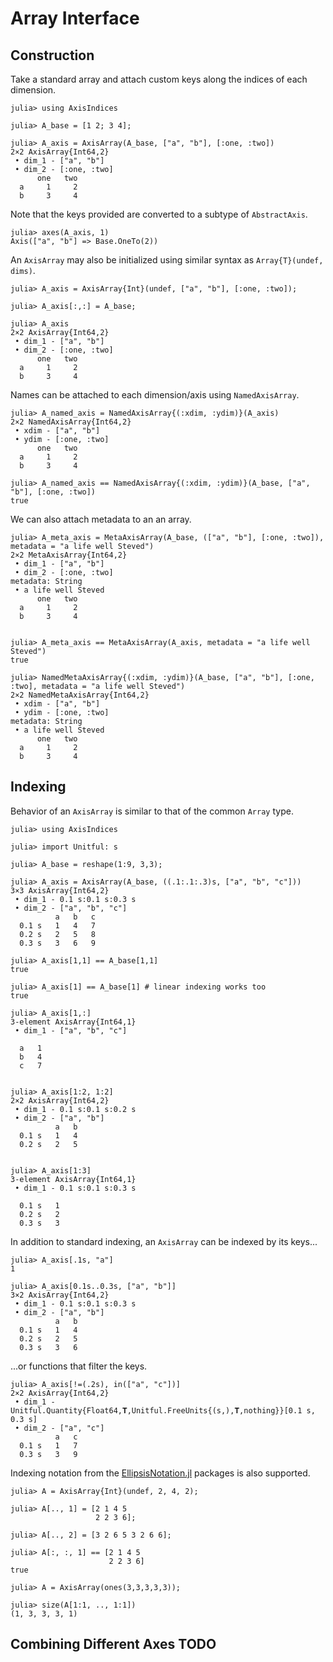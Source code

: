 # Array Interface

## Construction

Take a standard array and attach custom keys along the indices of each dimension.
```jldoctest arrays_interface
julia> using AxisIndices

julia> A_base = [1 2; 3 4];

julia> A_axis = AxisArray(A_base, ["a", "b"], [:one, :two])
2×2 AxisArray{Int64,2}
 • dim_1 - ["a", "b"]
 • dim_2 - [:one, :two]
      one   two  
  a     1     2  
  b     3     4  

```

Note that the keys provided are converted to a subtype of `AbstractAxis`.
```jldoctest arrays_interface
julia> axes(A_axis, 1)
Axis(["a", "b"] => Base.OneTo(2))

```

An `AxisArray` may also be initialized using similar syntax as `Array{T}(undef, dims)`.
```jldoctest arrays_interface
julia> A_axis = AxisArray{Int}(undef, ["a", "b"], [:one, :two]);

julia> A_axis[:,:] = A_base;

julia> A_axis
2×2 AxisArray{Int64,2}
 • dim_1 - ["a", "b"]
 • dim_2 - [:one, :two]
      one   two  
  a     1     2  
  b     3     4  

```

Names can be attached to each dimension/axis using `NamedAxisArray`.
```jldoctest arrays_interface
julia> A_named_axis = NamedAxisArray{(:xdim, :ydim)}(A_axis)
2×2 NamedAxisArray{Int64,2}
 • xdim - ["a", "b"]
 • ydim - [:one, :two]
      one   two  
  a     1     2  
  b     3     4  

julia> A_named_axis == NamedAxisArray{(:xdim, :ydim)}(A_base, ["a", "b"], [:one, :two])
true

```

We can also attach metadata to an an array.
```jldoctest arrays_interface
julia> A_meta_axis = MetaAxisArray(A_base, (["a", "b"], [:one, :two]), metadata = "a life well Steved")
2×2 MetaAxisArray{Int64,2}
 • dim_1 - ["a", "b"]
 • dim_2 - [:one, :two]
metadata: String
 • a life well Steved
      one   two
  a     1     2
  b     3     4


julia> A_meta_axis == MetaAxisArray(A_axis, metadata = "a life well Steved")
true

julia> NamedMetaAxisArray{(:xdim, :ydim)}(A_base, ["a", "b"], [:one, :two], metadata = "a life well Steved")
2×2 NamedMetaAxisArray{Int64,2}
 • xdim - ["a", "b"]
 • ydim - [:one, :two]
metadata: String
 • a life well Steved
      one   two
  a     1     2
  b     3     4

```


## Indexing

Behavior of an `AxisArray` is similar to that of the common `Array` type.

```jldoctest indexing_examples
julia> using AxisIndices

julia> import Unitful: s

julia> A_base = reshape(1:9, 3,3);

julia> A_axis = AxisArray(A_base, ((.1:.1:.3)s, ["a", "b", "c"]))
3×3 AxisArray{Int64,2}
 • dim_1 - 0.1 s:0.1 s:0.3 s
 • dim_2 - ["a", "b", "c"]
          a   b   c
  0.1 s   1   4   7
  0.2 s   2   5   8
  0.3 s   3   6   9

julia> A_axis[1,1] == A_base[1,1]
true

julia> A_axis[1] == A_base[1] # linear indexing works too
true

julia> A_axis[1,:]
3-element AxisArray{Int64,1}
 • dim_1 - ["a", "b", "c"]

  a   1
  b   4
  c   7


julia> A_axis[1:2, 1:2]
2×2 AxisArray{Int64,2}
 • dim_1 - 0.1 s:0.1 s:0.2 s
 • dim_2 - ["a", "b"]
          a   b
  0.1 s   1   4
  0.2 s   2   5


julia> A_axis[1:3]
3-element AxisArray{Int64,1}
 • dim_1 - 0.1 s:0.1 s:0.3 s

  0.1 s   1
  0.2 s   2
  0.3 s   3

```

In addition to standard indexing, an `AxisArray` can be indexed by its keys...
```jldoctest indexing_examples
julia> A_axis[.1s, "a"]
1

julia> A_axis[0.1s..0.3s, ["a", "b"]]
3×2 AxisArray{Int64,2}
 • dim_1 - 0.1 s:0.1 s:0.3 s
 • dim_2 - ["a", "b"]
          a   b
  0.1 s   1   4
  0.2 s   2   5
  0.3 s   3   6

```


...or functions that filter the keys.
```jldoctest indexing_examples
julia> A_axis[!=(.2s), in(["a", "c"])]
2×2 AxisArray{Int64,2}
 • dim_1 - Unitful.Quantity{Float64,𝐓,Unitful.FreeUnits{(s,),𝐓,nothing}}[0.1 s, 0.3 s]
 • dim_2 - ["a", "c"]
          a   c
  0.1 s   1   7
  0.3 s   3   9

```

Indexing notation from the [EllipsisNotation.jl](https://github.com/ChrisRackauckas/EllipsisNotation.jl) packages is also supported.
```jldoctest indexing_examples
julia> A = AxisArray{Int}(undef, 2, 4, 2);

julia> A[.., 1] = [2 1 4 5
                   2 2 3 6];

julia> A[.., 2] = [3 2 6 5 3 2 6 6];

julia> A[:, :, 1] == [2 1 4 5
                      2 2 3 6]
true

julia> A = AxisArray(ones(3,3,3,3,3));

julia> size(A[1:1, .., 1:1])
(1, 3, 3, 3, 1)

```

## Combining Different Axes TODO

